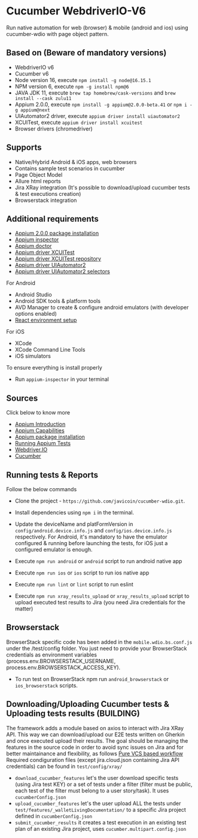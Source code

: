 # Cucumber WebdriverIO-V6

Run native automation for web (browser) & mobile (android and ios) using cucumber-wdio with page object pattern.

## Based on (Beware of mandatory versions)

- WebdriverIO v6
- Cucumber v6
- Node version 16, execute `npm install -g node@16.15.1`
- NPM version 6, execute `npm -g install npm@6`
- JAVA JDK 11, execute `brew tap homebrew/cask-versions` and `brew install --cask zulu11`
- Appium 2.0.0, execute `npm install -g appium@2.0.0-beta.41` or `npm i -g appium@next`
- UIAutomator2 driver, execute `appium driver install uiautomator2`
- XCUITest, execute `appium driver install xcuitest`
- Browser drivers (chromedriver)

## Supports

- Native/Hybrid Android & iOS apps, web browsers
- Contains sample test scenarios in cucumber
- Page Object Model
- Allure html reports
- Jira XRay integration (It's possible to download/upload cucumber tests & test executions creation)
- Browserstack integration


## Additional requirements

- [Appium 2.0.0 package installation](https://www.npmjs.com/package/appium/v/2.0.0-beta.40)
- [Appium inspector](https://github.com/appium/appium-inspector/releases)
- [Appium doctor](https://www.npmjs.com/package/appium-doctor)
- [Appium driver XCUITest](http://appium.io/docs/en/drivers/ios-xcuitest/)
- [Appium driver XCUITest repository](https://github.com/appium/appium-xcuitest-driver#desired-capabilities)
- [Appium driver UIAutomator2](https://www.npmjs.com/package/appium-uiautomator2-driver)
- [Appium driver UIAutomator2 selectors](https://developer.android.com/reference/androidx/test/uiautomator/package-summary)

For Android
- Android Studio
- Android SDK tools & platform tools
- AVD Manager to create & configure android emulators (with developer options enabled)
- [React environment setup](https://reactnative.dev/docs/environment-setup)

For iOS
- XCode
- XCode Command Line Tools
- iOS simulators

To ensure everything is install properly
-  Run `appium-inspector` in your terminal

## Sources

Click below to know more 
- [Appium Introduction](http://appium.io/docs/en/about-appium/intro/)
- [Appium Capabilities](http://appium.io/docs/en/writing-running-appium/caps/)
- [Appium package installation](https://www.npmjs.com/package/appium/v/2.0.0-beta.40)
- [Running Appium Tests](http://appium.io/docs/en/writing-running-appium/running-tests/)
- [Webdriver.IO](https://webdriver.io/docs/)
- [Cucumber](https://cucumber.io/docs/cucumber/)


## Running tests & Reports

Follow the below commands 
- Clone the project - `https://github.com/javicoin/cucumber-wdio.git`.

- Install dependencies using `npm i` in the terminal.

- Update the deviceName and platFormVersion in `config/android.device.info.js` and `config/ios.device.info.js` respectively. 
  For Android, it's mandatory to have the emulator configured & running before launching the tests, for iOS just a configured emulator is enough.

- Execute `npm run android` or `android` script to run android native app

- Execute `npm run ios` or `ios` script to run ios native app

- Execute `npm run lint` or `lint` script to run eslint

- Execute `npm run xray_results_upload` or `xray_results_upload` script to upload executed test results to Jira (you need Jira credentials for the matter)

## Browserstack
BrowserStack specific code has been added in the `mobile.wdio.bs.conf.js` under the /test/config folder. You just need to provide your BrowserStack credentials as environment variables (process.env.BROWSERSTACK_USERNAME,
process.env.BROWSERSTACK_ACCESS_KEY).
- To run test on BrowserStack npm run `android_browserstack` or `ios_browserstack` scripts.

## Downloading/Uploading Cucumber tests & Uploading tests results (BUILDING)
The framework adds a module based on axios to interact with Jira XRay API.
This way we can download/upload our E2E tests written on Gherkin and once executed upload their results.
The goal should be managing the features in the source code in order to avoid sync issues on Jira and for better maintainance and flexibility, as follows [Pure VCS based workflow](https://docs.getxray.app/pages/viewpage.action?pageId=31622264)
Required condiguration files (except jira.cloud.json containing Jira API credentials) can be found in `test/config/xray/`

- `download_cucumber_features` let's the user download specific tests (using Jira test KEY) or a set of tests under a filter (filter must be public, each test of the filter must belong to a user story/task). It uses `cucumberConfig.json`
- `upload_cucumber_features` let's the user upload ALL the tests under `test/features/_walletLivingDocumentation/` to a specific Jira project defined in `cucumberConfig.json`
- `submit_cucumber_results` it creates a test execution in an existing test plan of an existing Jira project, uses `cucumber.multipart.config.json`
